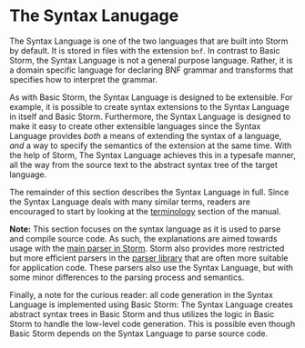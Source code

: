The Syntax Lanugage
===================

The Syntax Language is one of the two languages that are built into Storm by default. It is stored
in files with the extension `bnf`. In contrast to Basic Storm, the Syntax Language is not a general
purpose language. Rather, it is a domain specific language for declaring BNF grammar and transforms
that specifies how to interpret the grammar.

As with Basic Storm, the Syntax Language is designed to be extensible. For example, it is possible
to create syntax extensions to the Syntax Language in itself and Basic Storm. Furthermore, the
Syntax Language is designed to make it easy to create other extensible languages since the Syntax
Language provides *both* a means of extending the syntax of a language, *and* a way to specify the
semantics of the extension at the same time. With the help of Storm, The Syntax Language achieves
this in a typesafe manner, all the way from the source text to the abstract syntax tree of the
target language.


The remainder of this section describes the Syntax Language in full. Since the Syntax Language deals
with many similar terms, readers are encouraged to start by looking at the
[terminology](md:Terminology) section of the manual.

**Note:** This section focuses on the syntax language as it is used to parse and compile source
code. As such, the explanations are aimed towards usage with the
[main parser in Storm](md:/Library_Reference/Compiler_Library/Parsing). Storm also provides
more restricted but more efficient parsers in the [parser library](md:/Library_Reference/Parser_Library)
that are often more suitable for application code. These parsers also use the Syntax Language, but
with some minor differences to the parsing process and semantics.


Finally, a note for the curious reader: all code generation in the Syntax Language is implemented
using Basic Storm: The Syntax Language creates abstract syntax trees in Basic Storm and thus
utilizes the logic in Basic Storm to handle the low-level code generation. This is possible even
though Basic Storm depends on the Syntax Language to parse source code.
